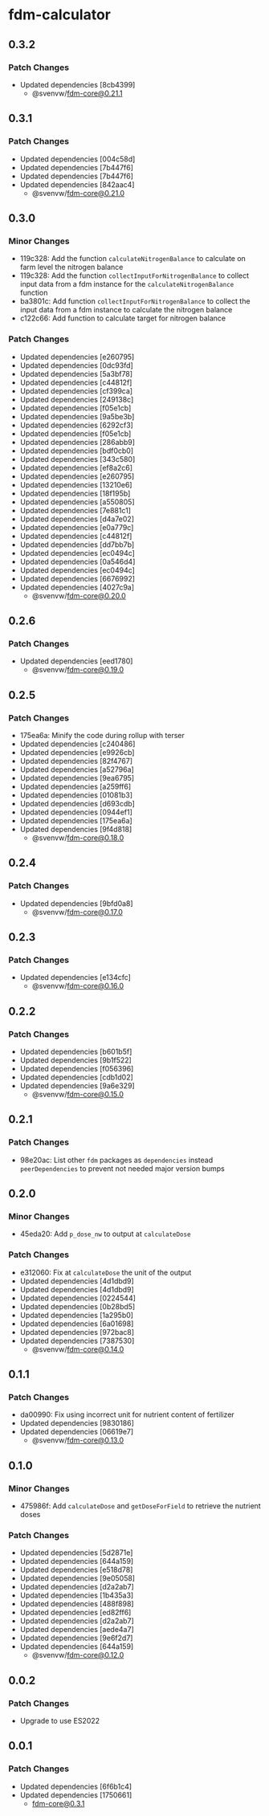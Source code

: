 # fdm-calculator

## 0.3.2

### Patch Changes

- Updated dependencies [8cb4399]
  - @svenvw/fdm-core@0.21.1

## 0.3.1

### Patch Changes

- Updated dependencies [004c58d]
- Updated dependencies [7b447f6]
- Updated dependencies [7b447f6]
- Updated dependencies [842aac4]
  - @svenvw/fdm-core@0.21.0

## 0.3.0

### Minor Changes

- 119c328: Add the function `calculateNitrogenBalance` to calculate on farm level the nitrogen balance
- 119c328: Add the function `collectInputForNitrogenBalance` to collect input data from a fdm instance for the `calculateNitrogenBalance` function
- ba3801c: Add function `collectInputForNitrogenBalance` to collect the input data from a fdm instance to calculate the nitrogen balance
- c122c66: Add function to calculate target for nitrogen balance

### Patch Changes

- Updated dependencies [e260795]
- Updated dependencies [0dc93fd]
- Updated dependencies [5a3bf78]
- Updated dependencies [c44812f]
- Updated dependencies [cf399ca]
- Updated dependencies [249138c]
- Updated dependencies [f05e1cb]
- Updated dependencies [9a5be3b]
- Updated dependencies [6292cf3]
- Updated dependencies [f05e1cb]
- Updated dependencies [286abb9]
- Updated dependencies [bdf0cb0]
- Updated dependencies [343c580]
- Updated dependencies [ef8a2c6]
- Updated dependencies [e260795]
- Updated dependencies [13210e6]
- Updated dependencies [18f195b]
- Updated dependencies [a550805]
- Updated dependencies [7e881c1]
- Updated dependencies [d4a7e02]
- Updated dependencies [e0a779c]
- Updated dependencies [c44812f]
- Updated dependencies [dd7bb7b]
- Updated dependencies [ec0494c]
- Updated dependencies [0a546d4]
- Updated dependencies [ec0494c]
- Updated dependencies [6676992]
- Updated dependencies [4027c9a]
  - @svenvw/fdm-core@0.20.0

## 0.2.6

### Patch Changes

- Updated dependencies [eed1780]
  - @svenvw/fdm-core@0.19.0

## 0.2.5

### Patch Changes

- 175ea6a: Minify the code during rollup with terser
- Updated dependencies [c240486]
- Updated dependencies [e9926cb]
- Updated dependencies [82f4767]
- Updated dependencies [a52796a]
- Updated dependencies [9ea6795]
- Updated dependencies [a259ff6]
- Updated dependencies [01081b3]
- Updated dependencies [d693cdb]
- Updated dependencies [0944ef1]
- Updated dependencies [175ea6a]
- Updated dependencies [9f4d818]
  - @svenvw/fdm-core@0.18.0

## 0.2.4

### Patch Changes

- Updated dependencies [9bfd0a8]
  - @svenvw/fdm-core@0.17.0

## 0.2.3

### Patch Changes

- Updated dependencies [e134cfc]
  - @svenvw/fdm-core@0.16.0

## 0.2.2

### Patch Changes

- Updated dependencies [b601b5f]
- Updated dependencies [9b1f522]
- Updated dependencies [f056396]
- Updated dependencies [cdb1d02]
- Updated dependencies [9a6e329]
  - @svenvw/fdm-core@0.15.0

## 0.2.1

### Patch Changes

- 98e20ac: List other `fdm` packages as `dependencies` instead `peerDependencies` to prevent not needed major version bumps

## 0.2.0

### Minor Changes

- 45eda20: Add `p_dose_nw` to output at `calculateDose`

### Patch Changes

- e312060: Fix at `calculateDose` the unit of the output
- Updated dependencies [4d1dbd9]
- Updated dependencies [4d1dbd9]
- Updated dependencies [0224544]
- Updated dependencies [0b28bd5]
- Updated dependencies [1a295b0]
- Updated dependencies [6a01698]
- Updated dependencies [972bac8]
- Updated dependencies [7387530]
  - @svenvw/fdm-core@0.14.0

## 0.1.1

### Patch Changes

- da00990: Fix using incorrect unit for nutrient content of fertilizer
- Updated dependencies [9830186]
- Updated dependencies [06619e7]
  - @svenvw/fdm-core@0.13.0

## 0.1.0

### Minor Changes

- 475986f: Add `calculateDose` and `getDoseForField` to retrieve the nutrient doses

### Patch Changes

- Updated dependencies [5d2871e]
- Updated dependencies [644a159]
- Updated dependencies [e518d78]
- Updated dependencies [9e05058]
- Updated dependencies [d2a2ab7]
- Updated dependencies [1b435a3]
- Updated dependencies [488f898]
- Updated dependencies [ed82ff6]
- Updated dependencies [d2a2ab7]
- Updated dependencies [aede4a7]
- Updated dependencies [9e6f2d7]
- Updated dependencies [644a159]
  - @svenvw/fdm-core@0.12.0

## 0.0.2

### Patch Changes

- Upgrade to use ES2022

## 0.0.1

### Patch Changes

- Updated dependencies [6f6b1c4]
- Updated dependencies [1750661]
  - fdm-core@0.3.1
